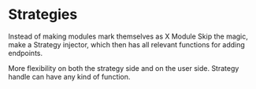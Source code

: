 # Strategies

Instead of making modules mark themselves as X Module
Skip the magic, make a Strategy injector, which then has all relevant functions for adding endpoints.

More flexibility on both the strategy side and on the user side. Strategy handle can have any kind of function.
